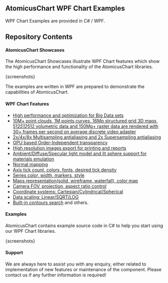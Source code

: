 ## AtomicusChart WPF Chart Examples

WPF Chart Examples are provided in C# / WPF.

## Repository Contents

#### AtomicusChart Showcases

The AtomicusChart Showcases illustrate WPF Chart features which show the high performance and functionality of the AtomicusChart libraries. 

{screenshots}

The examples are written in WPF are prepared to demonstrate the capabilities of AtomicusChart.
 
#### WPF Chart Features

* [High performance and optimization for Big Data sets](https://atomicuschart.com/features/bigdata/)
*	[10M+ point clouds, 1M points curves, 16Mp structured grid 3D maps, 512*512*512 volumetric data and 150Mp+ raster data are rendered with 30+ frames per second on average discrete video adapter](https://atomicuschart.com/features/bigdata/)
*	[2x/4x/8x Multisampling antialiasing and 2x Supersampling antialiasing](https://atomicuschart.com/features/order-independent-transparency-msaa-ssaa/)
*	[GPU based Order-Independent transparency](https://atomicuschart.com/features/order-independent-transparency-msaa-ssaa/)
*	[High resolution images export for printing and reports](https://atomicuschart.com/features/high-resolution-image-export/)
*	[Ambient/Diffuse/Specular light model and lit sphere support for materials emulation](https://atomicuschart.com/features/fully-customizable-axis-customizable-defaults-customizable-interaction-keys/)
*	[Normal mapping](https://atomicuschart.com/features/raster-data-with-coloring-using-colormap-and-normal-mapping/)
*	[Axis tick count, colors, fonts, desired tick density](https://atomicuschart.com/features/fully-customizable-axis-customizable-defaults-customizable-interaction-keys/)
*	[Series color, width, markers, style](https://atomicuschart.com/features/series-series-4d-display-of-2d-curves-in-3d-space-like-wires/)
*	[Maps representation(solid, wireframe, waterfall), color map](https://atomicuschart.com/features/raster-data-with-coloring-using-colormap-and-normal-mapping/)
*	[Camera FOV, projection, aspect ratio control](https://atomicuschart.com/features/x-y-z-aspect-ratio-control/)
*	[Coordinate systems: Cartesian/Cylindrical/Spherical](https://atomicuschart.com/features/coordinate-systems/)
*	[Data scaling: Linear/SQRT/LOG](https://atomicuschart.com/features/data-scaling/)
*	[Built-in contours search](https://atomicuschart.com/features/contours-search/)
and others.

#### Examples

AtomicusChart contains example source code in C# to help you start using our WPF Chart libraries. 

{screenshots}

#### Support

We are always here to assist you with any enquiry, either related to implementation of new features or maintenance of the component. Please contact us if any further information is required!
